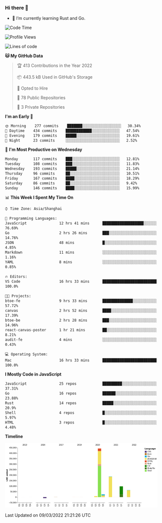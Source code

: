 ### Hi there 👋

- 🌱 I’m currently learning Rust and Go.

<!--START_SECTION:waka-->
![Code Time](http://img.shields.io/badge/Code%20Time-295%20hrs%2044%20mins-blue)

![Profile Views](http://img.shields.io/badge/Profile%20Views-0-blue)

![Lines of code](https://img.shields.io/badge/From%20Hello%20World%20I%27ve%20Written-823%20Thousand%20lines%20of%20code-blue)

**🐱 My GitHub Data** 

> 🏆 413 Contributions in the Year 2022
 > 
> 📦 443.5 kB Used in GitHub's Storage 
 > 
> 💼 Opted to Hire
 > 
> 📜 78 Public Repositories 
 > 
> 🔑 3 Private Repositories  
 > 
**I'm an Early 🐤** 

```text
🌞 Morning    277 commits    ███████░░░░░░░░░░░░░░░░░░   30.34% 
🌆 Daytime    434 commits    ████████████░░░░░░░░░░░░░   47.54% 
🌃 Evening    179 commits    █████░░░░░░░░░░░░░░░░░░░░   19.61% 
🌙 Night      23 commits     ░░░░░░░░░░░░░░░░░░░░░░░░░   2.52%

```
📅 **I'm Most Productive on Wednesday** 

```text
Monday       117 commits    ███░░░░░░░░░░░░░░░░░░░░░░   12.81% 
Tuesday      108 commits    ███░░░░░░░░░░░░░░░░░░░░░░   11.83% 
Wednesday    193 commits    █████░░░░░░░░░░░░░░░░░░░░   21.14% 
Thursday     96 commits     ██░░░░░░░░░░░░░░░░░░░░░░░   10.51% 
Friday       167 commits    ████░░░░░░░░░░░░░░░░░░░░░   18.29% 
Saturday     86 commits     ██░░░░░░░░░░░░░░░░░░░░░░░   9.42% 
Sunday       146 commits    ████░░░░░░░░░░░░░░░░░░░░░   15.99%

```


📊 **This Week I Spent My Time On** 

```text
⌚︎ Time Zone: Asia/Shanghai

💬 Programming Languages: 
JavaScript               12 hrs 41 mins      ███████████████████░░░░░░   76.69% 
Go                       2 hrs 26 mins       ███░░░░░░░░░░░░░░░░░░░░░░   14.76% 
JSON                     48 mins             █░░░░░░░░░░░░░░░░░░░░░░░░   4.85% 
Markdown                 11 mins             ░░░░░░░░░░░░░░░░░░░░░░░░░   1.16% 
YAML                     8 mins              ░░░░░░░░░░░░░░░░░░░░░░░░░   0.85%

🔥 Editors: 
VS Code                  16 hrs 33 mins      █████████████████████████   100.0%

🐱‍💻 Projects: 
btoe-fe                  9 hrs 33 mins       ██████████████░░░░░░░░░░░   57.72% 
canvas                   2 hrs 52 mins       ████░░░░░░░░░░░░░░░░░░░░░   17.39% 
btoe-be                  2 hrs 28 mins       ███░░░░░░░░░░░░░░░░░░░░░░   14.96% 
react-canvas-poster      1 hr 21 mins        ██░░░░░░░░░░░░░░░░░░░░░░░   8.21% 
audit-fe                 4 mins              ░░░░░░░░░░░░░░░░░░░░░░░░░   0.43%

💻 Operating System: 
Mac                      16 hrs 33 mins      █████████████████████████   100.0%

```

**I Mostly Code in JavaScript** 

```text
JavaScript               25 repos            █████████░░░░░░░░░░░░░░░░   37.31% 
Go                       16 repos            ██████░░░░░░░░░░░░░░░░░░░   23.88% 
Rust                     14 repos            █████░░░░░░░░░░░░░░░░░░░░   20.9% 
Shell                    4 repos             █░░░░░░░░░░░░░░░░░░░░░░░░   5.97% 
HTML                     3 repos             █░░░░░░░░░░░░░░░░░░░░░░░░   4.48%

```


**Timeline**

![Chart not found](https://raw.githubusercontent.com/elton/elton/main/charts/bar_graph.png) 


 Last Updated on 09/03/2022 21:21:26 UTC
<!--END_SECTION:waka-->

<!--
**elton/elton** is a ✨ _special_ ✨ repository because its `README.md` (this file) appears on your GitHub profile.

Here are some ideas to get you started:

- 🔭 I’m currently working on ...
- 🌱 I’m currently learning ...
- 👯 I’m looking to collaborate on ...
- 🤔 I’m looking for help with ...
- 💬 Ask me about ...
- 📫 How to reach me: ...
- 😄 Pronouns: ...
- ⚡ Fun fact: ...
-->
